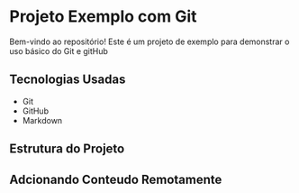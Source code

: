 # Projeto Exemplo com Git

Bem-vindo ao repositório! Este é um projeto de exemplo para demonstrar o uso básico do Git e gitHub

## Tecnologias Usadas

- Git
- GitHub
- Markdown

## Estrutura do Projeto

## Adcionando Conteudo Remotamente
